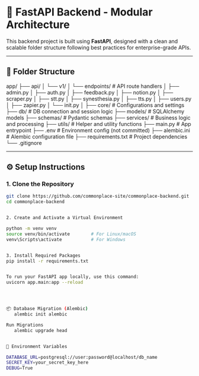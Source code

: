 # 🚀 FastAPI Backend - Modular Architecture

This backend project is built using **FastAPI**, designed with a clean and scalable folder structure following best practices for enterprise-grade APIs.

---

## 📁 Folder Structure

app/
├── api/ 
   │ └── v1/ 
          │ └── endpoints/ # API route handlers │ 
            ├── admin.py │ 
            ├── auth.py │ 
            ├── feedback.py │
            ├── notion.py │ 
            ├── scraper.py │ 
            ├── stt.py │ 
            ├── synesthesia.py │
            ├── tts.py │ 
            ├── users.py │ 
            ├── zapier.py 
     │ └── init.py │ 
├── core/ # Configurations and settings 
├── db/ # DB connection and session logic 
├── models/ # SQLAlchemy models 
├── schemas/ # Pydantic schemas 
├── services/ # Business logic and processing 
├── utils/ # Helper and utility functions 
├── main.py # App entrypoint 
├── .env # Environment config (not committed) 
├── alembic.ini # Alembic configuration file 
├── requirements.txt # Project dependencies 
└── .gitignore


---

## ⚙️ Setup Instructions

### 1. Clone the Repository

```bash
git clone https://github.com/commonplace-site/commonplace-backend.git
cd commonplace-backend


2. Create and Activate a Virtual Environment

python -m venv venv
source venv/bin/activate        # For Linux/macOS
venv\Scripts\activate           # For Windows


3. Install Required Packages
pip install -r requirements.txt


To run your FastAPI app locally, use this command:
uvicorn app.main:app --reload




📦 Database Migration (Alembic)
   alembic init alembic

Run Migrations
   alembic upgrade head


🔐 Environment Variables

DATABASE_URL=postgresql://user:password@localhost/db_name
SECRET_KEY=your_secret_key_here
DEBUG=True
